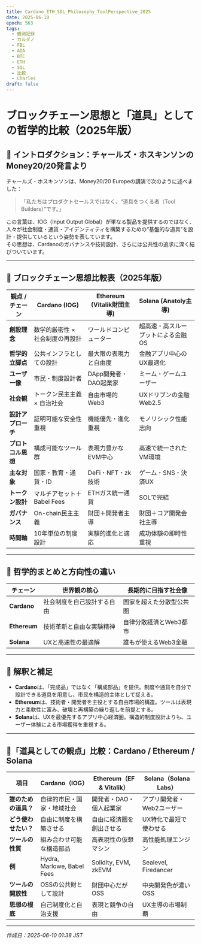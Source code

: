 ```yaml
---
title: Cardano_ETH_SOL_Philosophy_ToolPerspective_2025
date: 2025-06-10
epoch: 563
tags:
  - 観測記録
  - カルダノ
  - FBL
  - ADA
  - BTC
  - ETH
  - SOL
  - 比較
  - Charles
draft: false
---
```

# ブロックチェーン思想と「道具」としての哲学的比較（2025年版）

## 🔰 イントロダクション：チャールズ・ホスキンソンのMoney20/20発言より

チャールズ・ホスキンソンは、Money20/20 Europeの講演で次のように述べました：

> 「私たちはプロダクトセールスではなく、“道具をつくる者（Tool Builders）”です。」

この言葉は、IOG（Input Output Global）が単なる製品を提供するのではなく、人々が社会制度・通貨・アイデンティティを構築するための“基盤的な道具”を設計・提供しているという姿勢を表しています。  
その思想は、Cardanoのガバナンスや技術設計、さらには公共性の追求に深く結びついています。

---

## 🧠 ブロックチェーン思想比較表（2025年版）

| 観点 / チェーン | **Cardano (IOG)** | **Ethereum (Vitalik財団主導)** | **Solana (Anatoly主導)** |
|----------------|------------------|-------------------------------|---------------------------|
| **創設理念** | 数学的厳密性 × 社会制度の再設計 | ワールドコンピューター | 超高速・高スループットによる金融OS |
| **哲学的立脚点** | 公共インフラとしての設計 | 最大限の表現力と自由度 | 金融アプリ中心のUX最適化 |
| **ユーザー像** | 市民・制度設計者 | DApp開発者・DAO起業家 | ミーム・ゲームユーザー |
| **社会観** | トークン民主主義 × 自治社会 | 自由市場的Web3 | UXドリブンの金融Web2.5 |
| **設計アプローチ** | 証明可能な安全性重視 | 機能優先・進化重視 | モノリシック性能志向 |
| **プロトコル思想** | 構成可能なツール群 | 表現力豊かなEVM中心 | 高速で統一されたVM環境 |
| **主な対象** | 国家・教育・通貨・ID | DeFi・NFT・zk技術 | ゲーム・SNS・決済UX |
| **トークン設計** | マルチアセット＋Babel Fees | ETHガス統一通貨 | SOLで完結 |
| **ガバナンス** | On-chain民主主義 | 財団＋開発者主導 | 財団＋コア開発会社主導 |
| **時間軸** | 10年単位の制度設計 | 実験的進化と適応 | 成功体験の即時性重視 |

---

## 🧭 哲学的まとめと方向性の違い

| チェーン | 世界観の核心 | 長期的に目指す社会像 |
|----------|--------------|----------------------|
| **Cardano** | 社会制度を自己設計する自由 | 国家を超えた分散型公共圏 |
| **Ethereum** | 技術革新と自由な実験精神 | 自律分散経済とWeb3都市 |
| **Solana** | UXと高速性の最適解 | 誰もが使えるWeb3金融 |

---

## 🔎 解釈と補足

- **Cardano**は、「完成品」ではなく「構成部品」を提供。制度や通貨を自分で設計できる道具を用意し、市民を構造的主体として捉える。
- **Ethereum**は、技術者・開発者を主役とする自由市場的構造。ツールは表現力と柔軟性に富み、破壊と再構築の繰り返しを前提とする。
- **Solana**は、UXを最優先するアプリ中心経済圏。構造的制度設計よりも、ユーザー体験による市場獲得を重視する。

---

## 🔧「道具としての観点」比較：Cardano / Ethereum / Solana

| 項目 | **Cardano（IOG）** | **Ethereum（EF & Vitalik）** | **Solana（Solana Labs）** |
|------|-------------------|-----------------------------|---------------------------|
| **誰のための道具？** | 自律的市民・国家・地域社会 | 開発者・DAO・個人起業家 | アプリ開発者・Web2ユーザー |
| **どう使わせたい？** | 自由に制度を構築させる | 自由に経済圏を創出させる | UX特化で最短で使わせる |
| **ツールの性質** | 組み合わせ可能な構造部品 | 高表現性の仮想マシン | 高性能処理エンジン |
| **例** | Hydra, Marlowe, Babel Fees | Solidity, EVM, zkEVM | Sealevel, Firedancer |
| **ツールの開放性** | OSSの公共財として設計 | 財団中心だがOSS | 中央開発色が濃いOSS |
| **思想の根底** | 自己制度化と自治支援 | 表現と競争の自由 | UX主導の市場制覇 |

---

*作成日：2025-06-10 01:38 JST*
